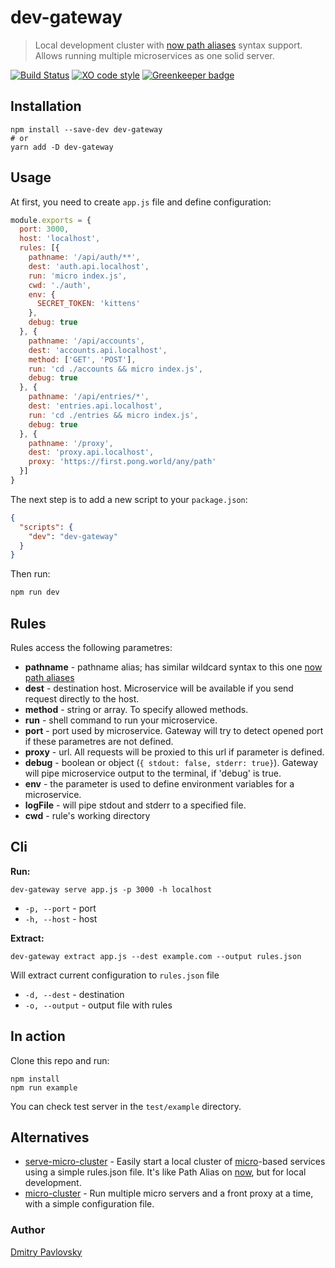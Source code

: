 # dev-gateway

> Local development cluster with [now path aliases](https://zeit.co/docs/features/path-aliases) syntax support. Allows running multiple microservices as one solid server.

[![Build Status](https://travis-ci.org/dimapaloskin/dev-gateway.svg?branch=master)](https://travis-ci.org/dimapaloskin/dev-gateway)
[![XO code style](https://img.shields.io/badge/code_style-XO-5ed9c7.svg)](https://github.com/sindresorhus/xo)
[![Greenkeeper badge](https://badges.greenkeeper.io/dimapaloskin/dev-gateway.svg)](https://greenkeeper.io/)

## Installation
```shell
npm install --save-dev dev-gateway
# or
yarn add -D dev-gateway
```

## Usage

At first, you need to create `app.js` file and define configuration:

```js
module.exports = {
  port: 3000,
  host: 'localhost',
  rules: [{
    pathname: '/api/auth/**',
    dest: 'auth.api.localhost',
    run: 'micro index.js',
    cwd: './auth',
    env: {
      SECRET_TOKEN: 'kittens'
    },
    debug: true
  }, {
    pathname: '/api/accounts',
    dest: 'accounts.api.localhost',
    method: ['GET', 'POST'],
    run: 'cd ./accounts && micro index.js',
    debug: true
  }, {
    pathname: '/api/entries/*',
    dest: 'entries.api.localhost',
    run: 'cd ./entries && micro index.js',
    debug: true
  }, {
    pathname: '/proxy',
    dest: 'proxy.api.localhost',
    proxy: 'https://first.pong.world/any/path'
  }]
}
```

The next step is to add a new script to your `package.json`:
```json
{
  "scripts": {
    "dev": "dev-gateway"
  }
}
```

Then run:
```sh
npm run dev
```

## Rules

Rules access the following parametres:
- **pathname** - pathname alias; has similar wildcard syntax to this one [now path aliases](https://zeit.co/docs/features/path-aliases)
- **dest** - destination host. Microservice will be available if you send request directly to the host.
- **method** - string or array. To specify allowed methods.
- **run** - shell command to run your microservice.
- **port** - port used by microservice. Gateway will try to detect opened port if these parametres are not defined.
- **proxy** - url. All requests will be proxied to this url if parameter is defined.
- **debug** - boolean or object (`{ stdout: false, stderr: true}`). Gateway will pipe microservice output to the terminal, if 'debug' is true.
- **env** - the parameter is used to define environment variables for a microservice.
- **logFile** - will pipe stdout and stderr to a specified file.
- **cwd** - rule's working directory

## Cli

**Run:**

```shell
dev-gateway serve app.js -p 3000 -h localhost
```

- `-p, --port` - port
- `-h, --host` - host

**Extract:**

```shell
dev-gateway extract app.js --dest example.com --output rules.json
```

Will extract current configuration to `rules.json` file

- `-d, --dest` - destination
- `-o, --output` - output file with rules

## In action
Clone this repo and run:

```shell
npm install
npm run example
```

You can check test server in the `test/example` directory.

## Alternatives

- [serve-micro-cluster](https://github.com/tylersnyder/serve-micro-cluster) - Easily start a local cluster of [micro](https://github.com/zeit/micro)-based services using a simple rules.json file. It's like Path Alias on [now](https://zeit.co/now), but for local development.
- [micro-cluster](https://github.com/zeit/micro-cluster) - Run multiple micro servers and a front proxy at a time, with a simple configuration file.

### Author
[Dmitry Pavlovsky](http://palosk.in)
